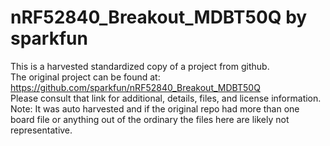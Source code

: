 
# nRF52840_Breakout_MDBT50Q by sparkfun  
This is a harvested standardized copy of a project from github.  
The original project can be found at:  
https://github.com/sparkfun/nRF52840_Breakout_MDBT50Q  
Please consult that link for additional, details, files, and license information.  
Note: It was auto harvested and if the original repo had more than one board file or anything out of the ordinary the files here are likely not representative.  
    